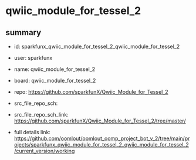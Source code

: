 # qwiic_module_for_tessel_2
 
## summary 
* id: sparkfunx_qwiic_module_for_tessel_2_qwiic_module_for_tessel_2
* user: sparkfunx
* name: qwiic_module_for_tessel_2
* board: qwiic_module_for_tessel_2
* repo: https://github.com/sparkfunX/Qwiic_Module_for_Tessel_2



* src_file_repo_sch: 
* src_file_repo_sch_link: https://github.com/sparkfunX/Qwiic_Module_for_Tessel_2/tree/master/
* full details link: https://github.com/oomlout/oomlout_oomp_project_bot_v_2/tree/main/projects/sparkfunx_qwiic_module_for_tessel_2_qwiic_module_for_tessel_2/current_version/working  







